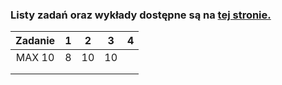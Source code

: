 <h3>Listy zadań oraz wykłady dostępne są na <a href="https://github.com/mariuszgil/designing-and-implementing-php-apps-course">tej stronie.</a>


| Zadanie | 1 |  2 |  3 | 4 |
|:-------:|:-:|:--:|:--:|:-:|
|  MAX 10 | 8 | 10 | 10 |   |
|         |   |    |    |   |
|         |   |    |    |   |
